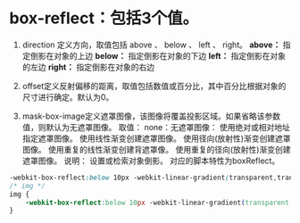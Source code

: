 # box-reflect：包括3个值。
1. direction 定义方向，取值包括 above 、 below 、 left 、 right。
  **above：**
  指定倒影在对象的上边
  **below：**
  指定倒影在对象的下边
  **left：**
  指定倒影在对象的左边
  **right：**
  指定倒影在对象的右边

2. offset定义反射偏移的距离，取值包括数值或百分比，其中百分比根据对象的尺寸进行确定。默认为0。

3. mask-box-image定义遮罩图像，该图像将覆盖投影区域。如果省略该参数值，则默认为无遮罩图像。
取值：
none：无遮罩图像：
使用绝对或相对地址指定遮罩图像。
使用线性渐变创建遮罩图像。
使用径向(放射性)渐变创建遮罩图像。
使用重复的线性渐变创建背遮罩像。
使用重复的径向(放射性)渐变创建遮罩图像。
说明：
设置或检索对象倒影。
对应的脚本特性为boxReflect。
```css
-webkit-box-reflect:below 10px -webkit-linear-gradient(transparent,transparent 50%,rgba(0,0,0,.8));
/* img */
img {
    -webkit-box-reflect:below 10px -webkit-linear-gradient(transparent 20%,rgba(0,0,0,.8));
}
```